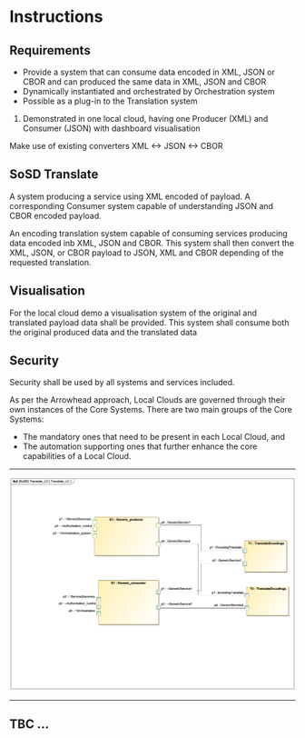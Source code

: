 # Instructions

## Requirements

- Provide a system that can consume data encoded in XML, JSON or CBOR and can produced the same data in XML, JSON and CBOR
- Dynamically instantiated and orchestrated by Orchestration system
- Possible as a plug-in to the Translation system

1. Demonstrated in one local cloud, having one Producer (XML) and Consumer   (JSON) with dashboard visualisation

Make use of existing converters XML <-> JSON <-> CBOR

## SoSD Translate

A system producing a service using XML encoded of payload. A corresponding Consumer
system capable of understanding JSON and CBOR encoded payload.

An encoding translation system capable of consuming services producing data encoded inb
XML, JSON and CBOR. This system shall then convert the XML, JSON, or CBOR payload to JSON,
XML and CBOR depending of the requested translation.

## Visualisation

For the local cloud demo a visualisation system of the original and translated payload data
shall be provided. This system shall consume both the original produced data and the
translated data

## Security

Security shall be used by all systems and services included.

As per the Arrowhead approach, Local Clouds are governed through
their own instances of the Core Systems. There are two main groups
of the Core Systems:
- The mandatory ones that need to be present in each Local Cloud,
and
- The automation supporting ones that further enhance the core
capabilities of a Local Cloud.


---

![translate_lc](docs/Translate_LC.png)

--- 


## TBC ...